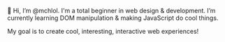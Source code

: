 👋 Hi, I’m @mchlol. I'm a total beginner in web design & development.
I’m currently learning DOM manipulation & making JavaScript do cool things.

My goal is to create cool, interesting, interactive web experiences!
